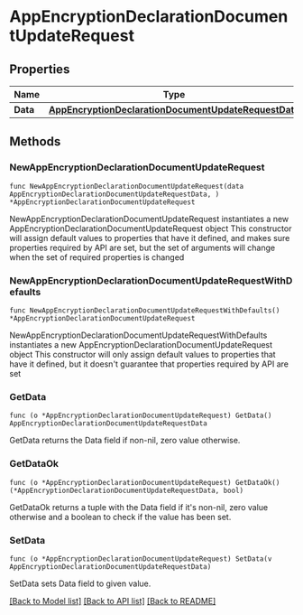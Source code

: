 # AppEncryptionDeclarationDocumentUpdateRequest

## Properties

Name | Type | Description | Notes
------------ | ------------- | ------------- | -------------
**Data** | [**AppEncryptionDeclarationDocumentUpdateRequestData**](AppEncryptionDeclarationDocumentUpdateRequestData.md) |  | 

## Methods

### NewAppEncryptionDeclarationDocumentUpdateRequest

`func NewAppEncryptionDeclarationDocumentUpdateRequest(data AppEncryptionDeclarationDocumentUpdateRequestData, ) *AppEncryptionDeclarationDocumentUpdateRequest`

NewAppEncryptionDeclarationDocumentUpdateRequest instantiates a new AppEncryptionDeclarationDocumentUpdateRequest object
This constructor will assign default values to properties that have it defined,
and makes sure properties required by API are set, but the set of arguments
will change when the set of required properties is changed

### NewAppEncryptionDeclarationDocumentUpdateRequestWithDefaults

`func NewAppEncryptionDeclarationDocumentUpdateRequestWithDefaults() *AppEncryptionDeclarationDocumentUpdateRequest`

NewAppEncryptionDeclarationDocumentUpdateRequestWithDefaults instantiates a new AppEncryptionDeclarationDocumentUpdateRequest object
This constructor will only assign default values to properties that have it defined,
but it doesn't guarantee that properties required by API are set

### GetData

`func (o *AppEncryptionDeclarationDocumentUpdateRequest) GetData() AppEncryptionDeclarationDocumentUpdateRequestData`

GetData returns the Data field if non-nil, zero value otherwise.

### GetDataOk

`func (o *AppEncryptionDeclarationDocumentUpdateRequest) GetDataOk() (*AppEncryptionDeclarationDocumentUpdateRequestData, bool)`

GetDataOk returns a tuple with the Data field if it's non-nil, zero value otherwise
and a boolean to check if the value has been set.

### SetData

`func (o *AppEncryptionDeclarationDocumentUpdateRequest) SetData(v AppEncryptionDeclarationDocumentUpdateRequestData)`

SetData sets Data field to given value.



[[Back to Model list]](../README.md#documentation-for-models) [[Back to API list]](../README.md#documentation-for-api-endpoints) [[Back to README]](../README.md)


